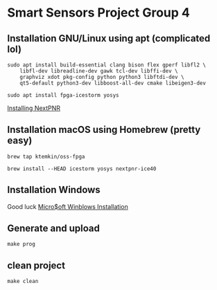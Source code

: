 # Smart Sensors Project Group 4

## Installation GNU/Linux using apt (complicated lol)

```
sudo apt install build-essential clang bison flex gperf libfl2 \
    libfl-dev libreadline-dev gawk tcl-dev libffi-dev \
    graphviz xdot pkg-config python python3 libftdi-dev \
    qt5-default python3-dev libboost-all-dev cmake libeigen3-dev
    
sudo apt install fpga-icestorm yosys
```

[Installing NextPNR](https://github.com/YosysHQ/nextpnr)

## Installation macOS using Homebrew (pretty easy)

```
brew tap ktemkin/oss-fpga

brew install --HEAD icestorm yosys nextpnr-ice40
```

## Installation Windows

Good luck [Micro$oft Winblows Installation](https://wiki.icebreaker-fpga.com/wiki/Getting_started)

## Generate and upload

```
make prog
```

## clean project

```
make clean
```